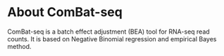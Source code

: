 # About ComBat-seq
ComBat-seq is a batch effect adjustment (BEA) tool for RNA-seq read counts. It is based on Negative Binomial regression and empirical Bayes method.



